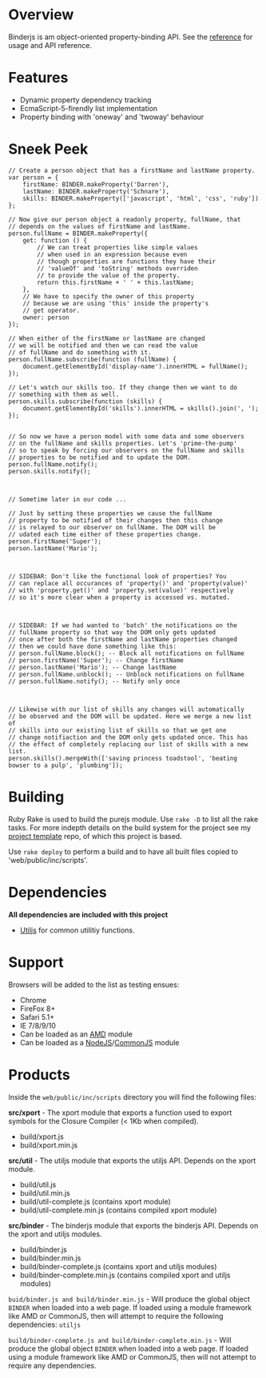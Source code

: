 # Overview

Binderjs is am object-oriented property-binding API. See the [reference](https://github.com/dschnare/binderjs/blob/master/Reference.md) for usage and API reference.

# Features

- Dynamic property dependency tracking
- EcmaScript-5-firendly list implementation
- Property binding with 'oneway' and 'twoway' behaviour

# Sneek Peek

	// Create a person object that has a firstName and lastName property.
	var person = {
		firstName: BINDER.makeProperty('Darren'),
		lastName: BINDER.makeProperty('Schnare'),
		skills: BINDER.makeProperty(['javascript', 'html', 'css', 'ruby'])
	};

	// Now give our person object a readonly property, fullName, that
	// depends on the values of firstName and lastName.
	person.fullName = BINDER.makeProperty({
		get: function () {
			// We can treat properties like simple values
			// when used in an expression because even
			// though properties are functions they have their
			// 'valueOf' and 'toString' methods overriden
			// to provide the value of the property.
			return this.firstName + ' ' + this.lastName;
		},
		// We have to specify the owner of this property
		// because we are using 'this' inside the property's
		// get operator.
		owner: person
	});

	// When either of the firstName or lastName are changed
	// we will be notified and then we can read the value
	// of fullName and do something with it.
	person.fullName.subscribe(function (fullName) {
		document.getElementById('display-name').innerHTML = fullName();
	});

	// Let's watch our skills too. If they change then we want to do
	// something with them as well.
	person.skills.subscribe(function (skills) {
		document.getElementById('skills').innerHTML = skills().join(', ');
	});


	// So now we have a person model with some data and some observers
	// on the fullName and skills properties. Let's 'prime-the-pump'
	// so to speak by forcing our observers on the fullName and skills
	// properties to be notified and to update the DOM.
	person.fullName.notify();
	person.skills.notify();



	// Sometime later in our code ...

	// Just by setting these properties we cause the fullName
	// property to be notified of their changes then this change
	// is relayed to our observer on fullName. The DOM will be
	// udated each time either of these properties change.
	person.firstName('Super');
	person.lastName('Mario');



	// SIDEBAR: Don't like the functional look of properties? You
	// can replace all occurances of 'property()' and 'property(value)'
	// with 'property.get()' and 'property.set(value)' respectively
	// so it's more clear when a property is accessed vs. mutated.



	// SIDEBAR: If we had wanted to 'batch' the notifications on the
	// fullName property so that way the DOM only gets updated
	// once after both the firstName and lastName properties changed
	// then we could have done something like this:
	// person.fullName.block(); -- Block all notifications on fullName
	// person.firstName('Super'); -- Change firstName
	// person.lastName('Mario'); -- Change lastName
	// person.fullName.unblock(); -- Unblock notifications on fullName
	// person.fullName.notify(); -- Notify only once



	// Likewise with our list of skills any changes will automatically
	// be observed and the DOM will be updated. Here we merge a new list of
	// skills into our existing list of skills so that we get one
	// change notifiaction and the DOM only gets updated once. This has
	// the effect of completely replacing our list of skills with a new list.
	person.skills().mergeWith(['saving princess toadstool', 'beating bowser to a pulp', 'plumbing']);

# Building

Ruby Rake is used to build the purejs module. Use `rake -D` to list all the rake tasks. For more indepth details on the build system for the project see my [project template](https://github.com/dschnare/project-template) repo, of which this project is based.

Use `rake deploy` to perform a build and to have all built files copied to 'web/public/inc/scripts'.


# Dependencies

**All dependencies are included with this project**

- [Utiljs](https://github.com/dschnare/utiljs) for common utilitiy functions.


# Support

Browsers will be added to the list as testing ensues:

- Chrome
- FireFox 8+
- Safari 5.1+
- IE 7/8/9/10
- Can be loaded as an [AMD](https://github.com/amdjs/amdjs-api/wiki/AMD) module
- Can be loaded as a [NodeJS](http://nodejs.org/docs/latest/api/modules.html)/[CommonJS](http://wiki.commonjs.org/wiki/Modules/1.1) module


# Products

Inside the `web/public/inc/scripts` directory you will find the following files:

**src/xport** - The xport module that exports a function used to export symbols for the Closure Compiler (< 1Kb when compiled).

- build/xport.js
- build/xport.min.js

**src/util** - The utiljs module that exports the utiljs API. Depends on the xport module.

- build/util.js
- build/util.min.js
- build/util-complete.js (contains xport module)
- build/util-complete.min.js (contains compiled xport module)

**src/binder** - The binderjs module that exports the binderjs API. Depends on the xport and utiljs modules.

- build/binder.js
- build/binder.min.js
- build/binder-complete.js (contains xport and utiljs modules)
- build/binder-complete.min.js (contains compiled xport and utiljs modules)


`buid/binder.js and build/binder.min.js` - Will produce the global object `BINDER` when loaded into a web page. If loaded using a module framework like AMD or CommonJS, then will attempt to require the following dependencies: `utiljs`

`build/binder-complete.js and build/binder-complete.min.js` - Will produce the global object `BINDER` when loaded into a web page. If loaded using a module framework like AMD or CommonJS, then will not attempt to require any dependencies.